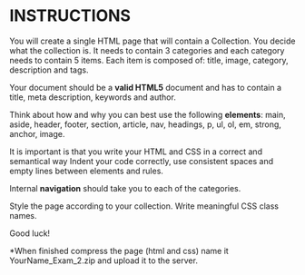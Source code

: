 # INSTRUCTIONS

You will create a single HTML page that will contain a Collection. You decide what the collection is. It needs to contain 3 categories and each category needs to contain 5 items. Each item is composed of: title, image, category, description and tags.

Your document should be a **valid HTML5** document and has to contain a title, meta description, keywords and author.

Think about how and why you can best use the following **elements**:
main, aside, header, footer, section, article, nav, headings, p, ul, ol, em, strong, anchor, image.

It is important is that you write your HTML and CSS in a correct and semantical way
Indent your code correctly, use consistent spaces and empty lines between elements and rules.

Internal **navigation** should take you to each of the categories.

Style the page according to your collection. Write meaningful CSS class names.

Good luck!

*When finished compress the page (html and css) name it YourName_Exam_2.zip and upload it to the server.